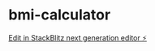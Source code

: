 # bmi-calculator

[Edit in StackBlitz next generation editor ⚡️](https://stackblitz.com/~/github.com/KrishnaRinke/bmi-calculator)